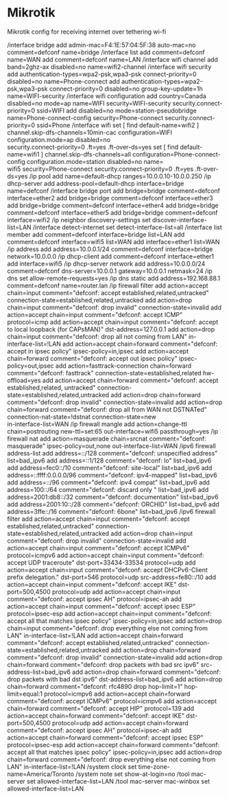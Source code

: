 # Mikrotik
Mikrotik config for receiving internet over tethering wi-fi

/interface bridge
add admin-mac=F4:1E:57:04:5F:38 auto-mac=no comment=defconf name=bridge
/interface list
add comment=defconf name=WAN
add comment=defconf name=LAN
/interface wifi channel
add band=2ghz-ax disabled=no name=wifi2-channel
/interface wifi security
add authentication-types=wpa2-psk,wpa3-psk connect-priority=0 disabled=no name=Phone-connect
add authentication-types=wpa2-psk,wpa3-psk connect-priority=0 disabled=no group-key-update=1h name=WIFI-security
/interface wifi configuration
add country=Canada disabled=no mode=ap name=WIFI security=WIFI-security security.connect-priority=0 ssid=WIFI
add disabled=no mode=station-pseudobridge name=Phone-connect-config security=Phone-connect security.connect-priority=0 ssid=Phone
/interface wifi
set [ find default-name=wifi2 ] channel.skip-dfs-channels=10min-cac configuration=WIFI configuration.mode=ap disabled=no \
    security.connect-priority=0 .ft=yes .ft-over-ds=yes
set [ find default-name=wifi1 ] channel.skip-dfs-channels=all configuration=Phone-connect-config configuration.mode=station disabled=no name=\
    wifi5 security=Phone-connect security.connect-priority=0 .ft=yes .ft-over-ds=yes
/ip pool
add name=default-dhcp ranges=10.0.0.10-10.0.0.250
/ip dhcp-server
add address-pool=default-dhcp interface=bridge name=defconf
/interface bridge port
add bridge=bridge comment=defconf interface=ether2
add bridge=bridge comment=defconf interface=ether3
add bridge=bridge comment=defconf interface=ether4
add bridge=bridge comment=defconf interface=ether5
add bridge=bridge comment=defconf interface=wifi2
/ip neighbor discovery-settings
set discover-interface-list=LAN
/interface detect-internet
set detect-interface-list=all
/interface list member
add comment=defconf interface=bridge list=LAN
add comment=defconf interface=wifi5 list=WAN
add interface=ether1 list=WAN
/ip address
add address=10.0.0.1/24 comment=defconf interface=bridge network=10.0.0.0
/ip dhcp-client
add comment=defconf interface=ether1
add interface=wifi5
/ip dhcp-server network
add address=10.0.0.0/24 comment=defconf dns-server=10.0.0.1 gateway=10.0.0.1 netmask=24
/ip dns
set allow-remote-requests=yes
/ip dns static
add address=192.168.88.1 comment=defconf name=router.lan
/ip firewall filter
add action=accept chain=input comment="defconf: accept established,related,untracked" connection-state=established,related,untracked
add action=drop chain=input comment="defconf: drop invalid" connection-state=invalid
add action=accept chain=input comment="defconf: accept ICMP" protocol=icmp
add action=accept chain=input comment="defconf: accept to local loopback (for CAPsMAN)" dst-address=127.0.0.1
add action=drop chain=input comment="defconf: drop all not coming from LAN" in-interface-list=!LAN
add action=accept chain=forward comment="defconf: accept in ipsec policy" ipsec-policy=in,ipsec
add action=accept chain=forward comment="defconf: accept out ipsec policy" ipsec-policy=out,ipsec
add action=fasttrack-connection chain=forward comment="defconf: fasttrack" connection-state=established,related hw-offload=yes
add action=accept chain=forward comment="defconf: accept established,related, untracked" connection-state=established,related,untracked
add action=drop chain=forward comment="defconf: drop invalid" connection-state=invalid
add action=drop chain=forward comment="defconf: drop all from WAN not DSTNATed" connection-nat-state=!dstnat connection-state=new \
    in-interface-list=WAN
/ip firewall mangle
add action=change-ttl chain=postrouting new-ttl=set:65 out-interface=wifi5 passthrough=yes
/ip firewall nat
add action=masquerade chain=srcnat comment="defconf: masquerade" ipsec-policy=out,none out-interface-list=WAN
/ipv6 firewall address-list
add address=::/128 comment="defconf: unspecified address" list=bad_ipv6
add address=::1/128 comment="defconf: lo" list=bad_ipv6
add address=fec0::/10 comment="defconf: site-local" list=bad_ipv6
add address=::ffff:0.0.0.0/96 comment="defconf: ipv4-mapped" list=bad_ipv6
add address=::/96 comment="defconf: ipv4 compat" list=bad_ipv6
add address=100::/64 comment="defconf: discard only " list=bad_ipv6
add address=2001:db8::/32 comment="defconf: documentation" list=bad_ipv6
add address=2001:10::/28 comment="defconf: ORCHID" list=bad_ipv6
add address=3ffe::/16 comment="defconf: 6bone" list=bad_ipv6
/ipv6 firewall filter
add action=accept chain=input comment="defconf: accept established,related,untracked" connection-state=established,related,untracked
add action=drop chain=input comment="defconf: drop invalid" connection-state=invalid
add action=accept chain=input comment="defconf: accept ICMPv6" protocol=icmpv6
add action=accept chain=input comment="defconf: accept UDP traceroute" dst-port=33434-33534 protocol=udp
add action=accept chain=input comment="defconf: accept DHCPv6-Client prefix delegation." dst-port=546 protocol=udp src-address=fe80::/10
add action=accept chain=input comment="defconf: accept IKE" dst-port=500,4500 protocol=udp
add action=accept chain=input comment="defconf: accept ipsec AH" protocol=ipsec-ah
add action=accept chain=input comment="defconf: accept ipsec ESP" protocol=ipsec-esp
add action=accept chain=input comment="defconf: accept all that matches ipsec policy" ipsec-policy=in,ipsec
add action=drop chain=input comment="defconf: drop everything else not coming from LAN" in-interface-list=!LAN
add action=accept chain=forward comment="defconf: accept established,related,untracked" connection-state=established,related,untracked
add action=drop chain=forward comment="defconf: drop invalid" connection-state=invalid
add action=drop chain=forward comment="defconf: drop packets with bad src ipv6" src-address-list=bad_ipv6
add action=drop chain=forward comment="defconf: drop packets with bad dst ipv6" dst-address-list=bad_ipv6
add action=drop chain=forward comment="defconf: rfc4890 drop hop-limit=1" hop-limit=equal:1 protocol=icmpv6
add action=accept chain=forward comment="defconf: accept ICMPv6" protocol=icmpv6
add action=accept chain=forward comment="defconf: accept HIP" protocol=139
add action=accept chain=forward comment="defconf: accept IKE" dst-port=500,4500 protocol=udp
add action=accept chain=forward comment="defconf: accept ipsec AH" protocol=ipsec-ah
add action=accept chain=forward comment="defconf: accept ipsec ESP" protocol=ipsec-esp
add action=accept chain=forward comment="defconf: accept all that matches ipsec policy" ipsec-policy=in,ipsec
add action=drop chain=forward comment="defconf: drop everything else not coming from LAN" in-interface-list=!LAN
/system clock
set time-zone-name=America/Toronto
/system note
set show-at-login=no
/tool mac-server
set allowed-interface-list=LAN
/tool mac-server mac-winbox
set allowed-interface-list=LAN

